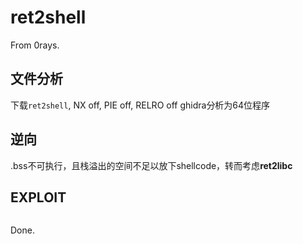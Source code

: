 # ret2shell 

From 0rays.

## 文件分析

下载`ret2shell`, NX off, PIE off, RELRO off 
ghidra分析为64位程序

## 逆向

.bss不可执行，且栈溢出的空间不足以放下shellcode，转而考虑**ret2libc**

## EXPLOIT

```python

```

Done.
